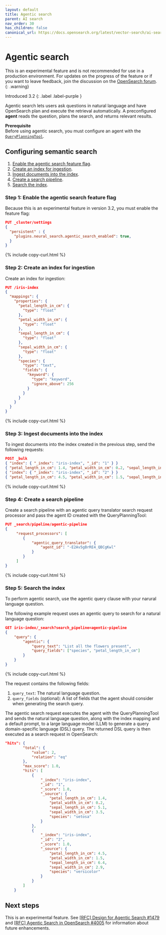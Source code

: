 ```yaml
---
layout: default
title: Agentic search
parent: AI search
nav_order: 30
has_children: false
canonical_url: https://docs.opensearch.org/latest/vector-search/ai-search/agentic-search/
---
```


# Agentic search
This is an experimental feature and is not recommended for use in a production environment. For updates on the progress of the feature or if you want to leave feedback, join the discussion on the [OpenSearch forum](https://forum.opensearch.org/).    
{: .warning}

Introduced 3.2
{: .label .label-purple }

Agentic search lets users ask questions in natural language and have OpenSearch plan and execute the retrieval automatically. A preconfigured **agent** reads the question, plans the search, and returns relevant results.

**Prerequisite**<br>
Before using agentic search, you must configure an agent with the [`QueryPlanningTool`]({{site.url}}{{site.baseurl}}/ml-commons-plugin/agents-tools/tools/query-planning-tool/).

## Configuring semantic search

1. [Enable the agentic search feature flag](#step-1-enable-the-agentic-search-feature-flag).
2. [Create an index for ingestion](#step-2-create-an-index-for-ingestion).
3. [Ingest documents into the index](#step-3-ingest-documents-into-the-index).
4. [Create a search pipeline](#step-4-create-a-search-pipeline).
5. [Search the index](#step-5-search-the-index).

### Step 1: Enable the agentic search feature flag

Because this is an experimental feature in version 3.2, you must enable the feature flag:

```json
PUT _cluster/settings
{
  "persistent" : {
    "plugins.neural_search.agentic_search_enabled": true,
  }
}
```
{% include copy-curl.html %}



### Step 2: Create an index for ingestion

Create an index for ingestion:

```json
PUT /iris-index
{
  "mappings": {
    "properties": {
      "petal_length_in_cm": {
        "type": "float"
      },
      "petal_width_in_cm": {
        "type": "float"
      },
      "sepal_length_in_cm": {
        "type": "float"
      },
      "sepal_width_in_cm": {
        "type": "float"
      },
      "species": {
        "type": "text",
        "fields": {
          "keyword": {
            "type": "keyword",
            "ignore_above": 256
          }
        }
      }
    }
  }
}
```
{% include copy-curl.html %}

### Step 3: Ingest documents into the index

To ingest documents into the index created in the previous step, send the following requests:

```json
POST _bulk
{ "index": { "_index": "iris-index", "_id": "1" } }
{ "petal_length_in_cm": 1.4, "petal_width_in_cm": 0.2, "sepal_length_in_cm": 5.1, "sepal_width_in_cm": 3.5, "species": "setosa" }
{ "index": { "_index": "iris-index", "_id": "2" } }
{ "petal_length_in_cm": 4.5, "petal_width_in_cm": 1.5, "sepal_length_in_cm": 6.4, "sepal_width_in_cm": 2.9, "species": "versicolor" }
```
{% include copy-curl.html %}

### Step 4: Create a search pipeline

Create a search pipeline with an agentic query translator search request processor and pass the agent ID created with the QueryPlanningTool:

```json
PUT _search/pipeline/agentic-pipeline
{
     "request_processors": [
        {
            "agentic_query_translator": {
                "agent_id": "-E2Av5gBrRE4_QBCgKwl"
            }
        }
     ]
}
```
{% include copy-curl.html %}

### Step 5: Search the index

To perform agentic search, use the agentic query clause with your narural language question.

The following example request uses an agentic query to search for a natural language question:

```json
GET iris-index/_search?search_pipeline=agentic-pipeline
{
    "query": {
        "agentic": {
            "query_text": "List all the flowers present",
            "query_fields": ["species", "petal_length_in_cm"]
        }
    }
}
```
{% include copy-curl.html %}

The request contains the following fields:
1. `query_text`: The natural language question.
2. `query_fields` (optional): A list of fields that the agent should consider when generating the search query.


The agentic search request executes the agent with the QueryPlanningTool and sends the natural language question, along with the index mapping and a default prompt, to a large language model (LLM) to generate a query domain-specific language (DSL) query. The returned DSL query is then executed as a search request in OpenSearch:

```json
"hits": {
        "total": {
            "value": 2,
            "relation": "eq"
        },
        "max_score": 1.0,
        "hits": [
            {
                "_index": "iris-index",
                "_id": "1",
                "_score": 1.0,
                "_source": {
                    "petal_length_in_cm": 1.4,
                    "petal_width_in_cm": 0.2,
                    "sepal_length_in_cm": 5.1,
                    "sepal_width_in_cm": 3.5,
                    "species": "setosa"
                }
            },
            {
                "_index": "iris-index",
                "_id": "2",
                "_score": 1.0,
                "_source": {
                    "petal_length_in_cm": 4.5,
                    "petal_width_in_cm": 1.5,
                    "sepal_length_in_cm": 6.4,
                    "sepal_width_in_cm": 2.9,
                    "species": "versicolor"
                }
            }
        ]
    }
```

## Next steps

This is an experimental feature. See [[RFC] Design for Agentic Search #1479](https://github.com/opensearch-project/neural-search/issues/1479) and [[RFC] Agentic Search in OpenSearch #4005](https://github.com/opensearch-project/ml-commons/issues/4005) for information about future enhancements.  